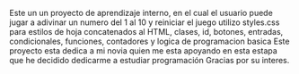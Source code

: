Este un un proyecto de aprendizaje interno, en el cual el usuario puede jugar a adivinar un numero del 1 al 10 y reiniciar el juego
utilizo styles.css para estilos de hoja concatenados al HTML, clases, id, botones, entradas, condicionales, funciones, contadores y logica de programacion basica
Este proyecto esta dedica a mi novia quien me esta apoyando en esta estapa que he decidido dedicarme a estudiar programación
Gracias por su interes.
